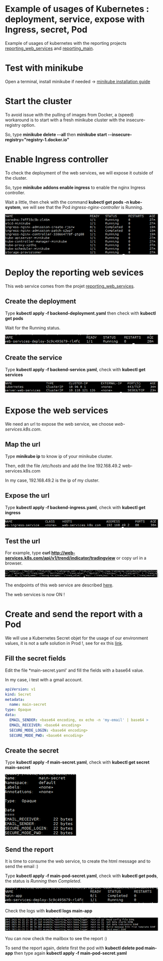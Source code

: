 # Example of usages of Kubernetes : deployment, service, expose with Ingress, secret, Pod

Example of usages of kubernetes with the reporting projects 
[reporting_web_services](https://github.com/nicolas-sarramagna/example_reporting_web_services) and 
[reporting_main](https://github.com/nicolas-sarramagna/example_reporting_main).

# Test with minikube
Open a terminal, install minikube if needed -> [minikube installation guide](https://kubernetes.io/fr/docs/tasks/tools/install-minikube/)

# Start the cluster
To avoid issue with the pulling of images from Docker, a (speed) workaround is to start with a fresh minikube cluster with the insecure-registry option.

So, type **minikube delete --all** then **minikube start --insecure-registry="registry-1.docker.io"**

# Enable Ingress controller
To check the deployment of the web services, we will expose it outside of the cluster. 

So, type **minikube addons enable ingress** to enable the nginx Ingress controller.

Wait a little, then chek with the command **kubectl get pods -n kube-system**, we will see that the Pod *ingress-nginx-controller* is Running.

![ingress controller up](https://github.com/nicolas-sarramagna/example_reporting_kubernetes/blob/main/images/01-ingress-nginx-controller-up.png)

# Deploy the reporting web sevices
This web service comes from the projet [reporting_web_services](https://github.com/nicolas-sarramagna/example_reporting_web_services).

## Create the deployment
Type **kubectl  apply -f backend-deployment.yaml** then check with **kubectl get pods**

Wait for the Running status.

![ws deploy](https://github.com/nicolas-sarramagna/example_reporting_kubernetes/blob/main/images/02-ws-deploy.png)

## Create the service
Type **kubectl  apply -f backend-service.yaml**, check with **kubectl get services**

![ws service](https://github.com/nicolas-sarramagna/example_reporting_kubernetes/blob/main/images/03-ws-service.png)

# Expose the web services
We need an url to expose the web service, we choose *web-services.k8s.com*.

## Map the url 
Type **minikube ip** to know ip of your minikube cluster.

Then, edit the file */etc/hosts* and add the line 
192.168.49.2 web-services.k8s.com

In my case, 192.168.49.2 is the ip of my cluster.

## Expose the url
Type **kubectl  apply -f backend-ingress.yaml**, check with **kubectl get ingress**

![ws ingress](https://github.com/nicolas-sarramagna/example_reporting_kubernetes/blob/main/images/04-ws-ingress.png)

## Test the url
For example, type **curl http://web-services.k8s.com/api/v1/trend/indicator/tradingview** or copy url in a browser.

![ws curl](https://github.com/nicolas-sarramagna/example_reporting_kubernetes/blob/main/images/04%20b%20curl%20ws.png)

The endpoints of this web service are described [here](https://github.com/nicolas-sarramagna/example_reporting_web_services).

The web services is now ON !

# Create and send the report with a Pod
We will use a Kubernetes Secret objet for the usage of our environment values, it is not a safe solution in Prod !, see for ex this [link](https://blog.nillsf.com/index.php/2020/02/24/dont-use-environment-variables-in-kubernetes-to-consume-secrets/).

## Fill the secret fields
Edit the file *main-secret.yaml' and fill the fields with a base64 value.

In my case, i test with a gmail account.
```yaml
apiVersion: v1
kind: Secret
metadata:
  name: main-secret
type: Opaque
data:
  EMAIL_SENDER: <base64 encoding, ex echo -n 'my-email' | base64 >
  EMAIL_RECEIVER: <base64 encoding>
  SECURE_MODE_LOGIN: <base64 encoding>
  SECURE_MODE_PWD: <base64 encoding>
```
## Create the secret
Type **kubectl apply -f main-secret.yaml**, check with **kubectl get secret main-secret**

![main secret](https://github.com/nicolas-sarramagna/example_reporting_kubernetes/blob/main/images/05-main-secret.png)

## Send the report 
It is time to consume the web service, to create the html message and to send the email :)

Type **kubectl apply -f main-pod-secret.yaml**, check with **kubectl get pods**, the status is *Running* then *Completed*.

![main pod](https://github.com/nicolas-sarramagna/example_reporting_kubernetes/blob/main/images/06-main-pod.png)

Check the logs with **kubectl logs main-app**

![main logs](https://github.com/nicolas-sarramagna/example_reporting_kubernetes/blob/main/images/07-main-done.png)

You can now check the mailbox to see the report :)

To send the report again, delete first the pod with **kubectl delete pod main-app** then type again **kubectl apply -f main-pod-secret.yaml**



